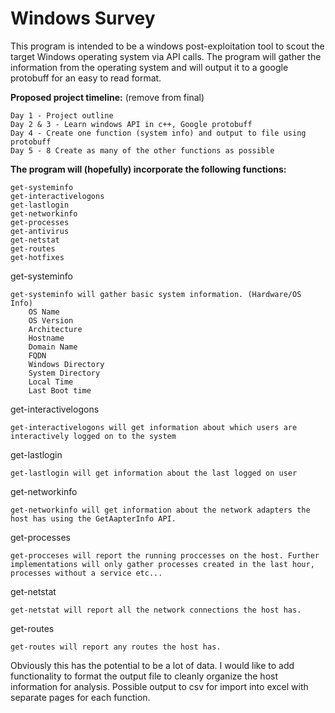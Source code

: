 # **Windows Survey**
This program is intended to be a windows post-exploitation tool to scout the target Windows operating system via API calls. The program will gather the information from the operating system and will output it to a google protobuff for an easy to read format.

**Proposed project timeline:** (remove from final)

    Day 1 - Project outline
    Day 2 & 3 - Learn windows API in c++, Google protobuff
    Day 4 - Create one function (system info) and output to file using protobuff
    Day 5 - 8 Create as many of the other functions as possible

**The program will (hopefully) incorporate the following functions:**

    get-systeminfo
    get-interactivelogons
    get-lastlogin
    get-networkinfo
    get-processes
    get-antivirus
    get-netstat
    get-routes
    get-hotfixes

get-systeminfo

    get-systeminfo will gather basic system information. (Hardware/OS Info)
        OS Name 
        OS Version
        Architecture
        Hostname
        Domain Name
        FQDN
        Windows Directory
        System Directory
        Local Time
        Last Boot time

get-interactivelogons

    get-interactivelogons will get information about which users are interactively logged on to the system

get-lastlogin

    get-lastlogin will get information about the last logged on user

get-networkinfo

    get-networkinfo will get information about the network adapters the host has using the GetAapterInfo API.

get-processes

    get-procceses will report the running proccesses on the host. Further implementations will only gather processes created in the last hour, processes without a service etc...

get-netstat

    get-netstat will report all the network connections the host has.

get-routes

    get-routes will report any routes the host has.


Obviously this has the potential to be a lot of data. I would like to add functionality to format the output file to cleanly organize the host information for analysis. Possible output to csv for import into excel with separate pages for each function.      
